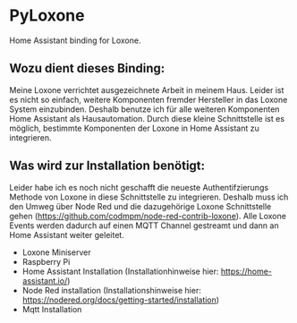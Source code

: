 # PyLoxone
Home Assistant binding for Loxone.

## Wozu dient dieses Binding:
Meine Loxone verrichtet ausgezeichnete Arbeit in meinem Haus. Leider
ist es nicht so einfach, weitere Komponenten fremder Hersteller in das Loxone
System einzubinden. Deshalb benutze ich für alle weiteren Komponenten Home Assistant
als Hausautomation. Durch diese kleine Schnittstelle ist es möglich, bestimmte Komponenten
der Loxone in Home Assistant zu integrieren. 

## Was wird zur Installation benötigt:
Leider habe ich es noch nicht geschafft die neueste Authentifzierungs Methode von Loxone in
diese Schnittstelle zu integrieren. Deshalb muss ich den Umweg über Node Red und die dazugehörige
Loxone Schnittstelle gehen (https://github.com/codmpm/node-red-contrib-loxone). Alle Loxone Events
werden dadurch auf einen MQTT Channel gestreamt und dann an Home Assistant weiter geleitet. 

* Loxone Miniserver
* Raspberry Pi
* Home Assistant Installation (Installationhinweise hier: https://home-assistant.io/)
* Node Red installation (Installationshinweise hier: https://nodered.org/docs/getting-started/installation)
* Mqtt Installation



